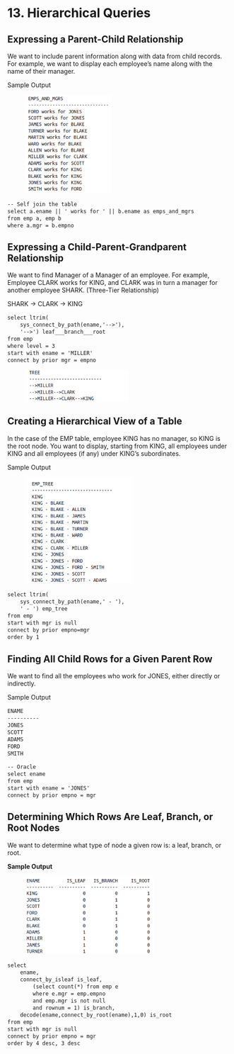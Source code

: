 # 13. Hierarchical Queries

## Expressing a Parent-Child Relationship

We want to include parent information along with data from child records. For example, we want to display each employee’s name along with the name of their manager.

Sample Output

<figure><img src="../../../../.gitbook/assets/image (10) (1).png" alt="" width="195"><figcaption></figcaption></figure>

```
-- Self join the table
select a.ename || ' works for ' || b.ename as emps_and_mgrs
from emp a, emp b
where a.mgr = b.empno
```

## Expressing a Child-Parent-Grandparent Relationship

We want to find Manager of a Manager of an employee. For example, Employee CLARK works for KING, and CLARK was in turn a manager for another employee SHARK. (Three-Tier Relationship)

SHARK -> CLARK -> KING

```
select ltrim(
    sys_connect_by_path(ename,'-->'),
    '-->') leaf___branch___root
from emp
where level = 3
start with ename = 'MILLER'
connect by prior mgr = empno
```

<figure><img src="../../../../.gitbook/assets/image (133).png" alt="" width="233"><figcaption></figcaption></figure>

## Creating a Hierarchical View of a Table

In the case of the EMP table, employee KING has no manager, so KING is the root node. You want to display, starting from KING, all employees under KING and all employees (if any) under KING’s subordinates.

Sample Output

<figure><img src="../../../../.gitbook/assets/image (134).png" alt="" width="245"><figcaption></figcaption></figure>

```
select ltrim(
    sys_connect_by_path(ename,' - '),
    ' - ') emp_tree
from emp
start with mgr is null
connect by prior empno=mgr
order by 1
```

## Finding All Child Rows for a Given Parent Row

We want to find all the employees who work for JONES, either directly or indirectly.

Sample Output

```
ENAME
----------
JONES
SCOTT
ADAMS
FORD
SMITH
```

```
-- Oracle
select ename
from emp
start with ename = 'JONES'
connect by prior empno = mgr
```

## Determining Which Rows Are Leaf, Branch, or Root Nodes

We want to determine what type of node a given row is: a leaf, branch, or root.

**Sample Output**

<figure><img src="../../../../.gitbook/assets/image (135).png" alt="" width="291"><figcaption></figcaption></figure>

```
select 
    ename,
    connect_by_isleaf is_leaf,
        (select count(*) from emp e
        where e.mgr = emp.empno
        and emp.mgr is not null
        and rownum = 1) is_branch,
    decode(ename,connect_by_root(ename),1,0) is_root
from emp
start with mgr is null
connect by prior empno = mgr
order by 4 desc, 3 desc
```






